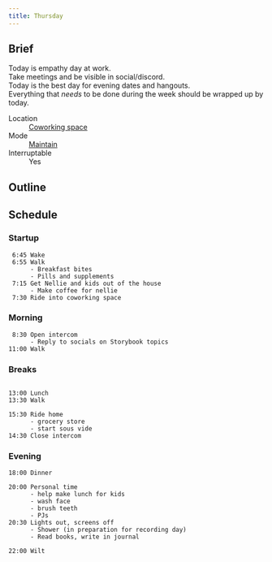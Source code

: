 ```yaml
---
title: Thursday
---
```


## Brief

Today is empathy day at work.  
Take meetings and be visible in social/discord.  
Today is the best day for evening dates and hangouts.  
Everything that _needs_ to be done during the week should be wrapped up by today.

<dl>
  <dt>Location</dt>
  <dd><a href="/mode/coworking">Coworking space</a></dd>

  <dt>Mode</dt>
  <dd><a href="/mode/maintain">Maintain</a></dd>

  <dt>Interruptable</dt>
  <dd>Yes</dd>
</dl>

## Outline

## Schedule

### Startup

```
 6:45 Wake
 6:55 Walk
      - Breakfast bites
      - Pills and supplements
 7:15 Get Nellie and kids out of the house
      - Make coffee for nellie
 7:30 Ride into coworking space
```

### Morning

```
 8:30 Open intercom
      - Reply to socials on Storybook topics
11:00 Walk
```

### Breaks

```

13:00 Lunch
13:30 Walk

15:30 Ride home
      - grocery store
      - start sous vide
14:30 Close intercom
```

### Evening

```
18:00 Dinner

20:00 Personal time
      - help make lunch for kids
      - wash face
      - brush teeth
      - PJs
20:30 Lights out, screens off
      - Shower (in preparation for recording day)
      - Read books, write in journal

22:00 Wilt
```
